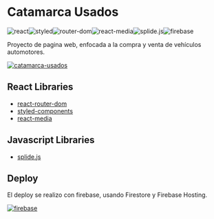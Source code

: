 # Catamarca Usados
![react](https://img.shields.io/badge/react-v17.0.2-green)![styled](https://img.shields.io/badge/styled--components-v5.3.0-green)![router-dom](https://img.shields.io/badge/react--router--dom-v5.2.0-green)![react-media](https://img.shields.io/badge/react--media-v1.10.0-green)![splide.js](https://img.shields.io/badge/splide.js-v2.4.21-green)![firebase](https://img.shields.io/badge/firebase-v8.7.0-green)

Proyecto de pagina web, enfocada a la compra y venta de vehículos automotores.

[![catamarca-usados](https://res.cloudinary.com/cuni10/image/upload/c_scale,h_124,q_50/v1624950758/Logos/PF_LogoUsados_11062021_ygbv5o.png)](https://github.com/cuni10/web-usados)

## React Libraries 
- [react-router-dom](https://www.npmjs.com/package/react-router-dom)
- [styled-components](https://www.npmjs.com/package/styled-components)
- [react-media](https://www.npmjs.com/package/react-media)

 ## Javascript Libraries
- [splide.js](https://www.npmjs.com/package/@splidejs/splide)

## Deploy
El deploy se realizo con firebase, usando Firestore y Firebase Hosting.

[![firebase](https://res.cloudinary.com/cuni10/image/upload/b_rgb:039be5,bo_0px_solid_rgb:ffffff,c_scale,h_100,q_50,r_0/v1625549402/github/Built_with_Firebase_Logo_Knockout_fsy2tw.png)](https://web-usados.web.app//)

